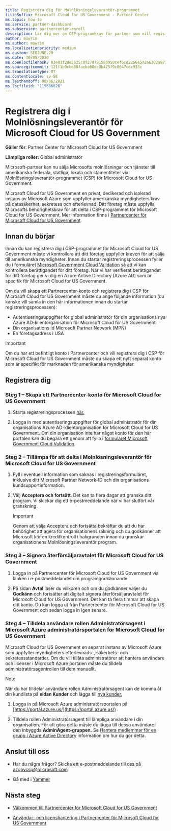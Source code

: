 ```yaml
---
title: Registrera dig för Molnlösningsleverantör-programmet
titleSuffix: Microsoft Cloud for US Government - Partner Center
ms.topic: how-to
ms.service: partner-dashboard
ms.subservice: partnercenter-enroll
description: Lär dig mer om CSP-programkrav för partner som vill registrera sig i Molnlösningsleverantör-programmet för Microsoft Cloud for US Government.
author: mowrim
ms.author: mowrim
ms.localizationpriority: medium
ms.custom: SEOJUNE.20
ms.date: 10/05/2020
ms.openlocfilehash: 03e01f2de5625c0f27d79158d950cef6cd2256e572a6302a973a4fc1c5ba3a1a
ms.sourcegitcommit: 121f1b9cbd88faeba60dc9b475f9c0647cdc933c
ms.translationtype: MT
ms.contentlocale: sv-SE
ms.lasthandoff: 08/06/2021
ms.locfileid: "115686626"
---
```

# <a name="enroll-in-the-cloud-solution-provider-program-for-microsoft-cloud-for-us-government"></a>Registrera dig i Molnlösningsleverantör för Microsoft Cloud for US Government

**Gäller för**: Partner Center for Microsoft Cloud for US Government

**Lämpliga roller:** Global administratör

Microsoft-partner kan nu sälja Microsofts molnlösningar och tjänster till amerikanska federala, statliga, lokala och stamentiteter via Molnlösningsleverantör-programmet (CSP) för Microsoft Cloud for US Government.

Microsoft Cloud for US Government en privat, dedikerad och isolerad instans av Microsoft Azure som uppfyller amerikanska myndigheters krav på datasäkerhet, sekretess och efterlevnad. Ditt företag måste uppfylla Microsofts behörighetskrav för att delta i CSP-programmet för Microsoft Cloud for US Government. Mer information finns i [Partnercenter för Microsoft Cloud for US Government](partner-center-for-microsoft-us-govt-cloud.md).

## <a name="before-you-begin"></a>Innan du börjar

Innan du kan registrera dig i CSP-programmet för Microsoft Cloud for US Government måste vi kontrollera att ditt företag uppfyller kraven för att sälja till amerikanska myndigheter. Innan du startar registreringsprocessen fyller du i formuläret [Microsoft Government Cloud Validation](https://azuregov.microsoft.com/csp) så att vi kan kontrollera berättigandet för ditt företag. När vi har verifierat berättigandet för ditt företag ger vi dig en Azure Active Directory (Azure AD) som är specifik för Microsoft Cloud for US Government.  

Om du vill skapa ett Partnercenter-konto och registrera dig i CSP för Microsoft Cloud for US Government måste du ange följande information (du kanske vill samla in den här informationen innan du startar registreringsprocessen):

- Autentiseringsuppgifter för global administratör för din organisations nya Azure AD-klientorganisation för Microsoft Cloud for US Government
- Din organisations id Microsoft Partner Network (MPN)
- En företagsadress i USA

> [!IMPORTANT]  
> Om du har ett befintligt konto i Partnercenter och vill registrera dig i CSP för Microsoft Cloud for US Government måste du skapa ett nytt separat konto som är specifikt för marknaden för amerikanska myndigheter.

## <a name="how-to-enroll"></a>Registrera dig

### <a name="step-1---create-a-partner-center-account-for-microsoft-cloud-for-us-government"></a>Steg 1 – Skapa ett Partnercenter-konto för Microsoft Cloud for US Government

1. Starta registreringsprocessen [här.](https://partnercenter.microsoft.com/register/resellerusgjoinnow)

2. Logga in med autentiseringsuppgifter för global administratör för din organisations Azure AD-klientorganisation för Microsoft Cloud for US Government. Om din organisation inte har något konto för den här portalen kan du begära ett genom att fylla i [formuläret Microsoft Government Cloud Validation](https://azuregov.microsoft.com/csp).

### <a name="step-2---apply-to-participate-in-the-cloud-solution-provider-program-for-microsoft-cloud-for-us-government"></a>Steg 2 – Tillämpa för att delta i Molnlösningsleverantör för Microsoft Cloud for US Government

1. Fyll i eventuell information som saknas i registreringsformuläret, inklusive ditt Microsoft Partner Network-ID och din organisations kundsupportinformation.

2. Välj **Acceptera och fortsätt**. Det kan ta flera dagar att granska ditt program. Vi skickar dig ett e-postmeddelande när vi har slutfört vår granskning.

   > [!IMPORTANT]
   > Genom att välja Acceptera och fortsätta bekräftar du att du har behörighet att agera för organisationens räkning och du godkänner att Microsoft kör en kreditkontroll i bakgrunden innan du granskar organisationens Molnlösningsleverantör program.

### <a name="step-3---sign-the-reseller-agreement-for-microsoft-cloud-for-us-government"></a>Steg 3 – Signera återförsäljaravtalet för Microsoft Cloud for US Government

1. Logga in på Partnercenter för Microsoft Cloud for US Government via länken i e-postmeddelandet om programgodkännande.

2. På sidan **Avtal** läser du villkoren och om du godkänner väljer du **Godkänn** och fortsätter att digitalt signera återförsäljaravtalet för Microsoft Cloud for US Government. Det kan ta flera timmar att skapa ditt konto. Du kan logga ut från Partnercenter för Microsoft Cloud for US Government och sedan logga in igen senare.

### <a name="step-4---assign-users-to-the-admin-agent-role-in-the-microsoft-azure-admin-portal-for-microsoft-cloud-for-us-government"></a>Steg 4 – Tilldela användare rollen Administratörsagent i Microsoft Azure administratörsportalen för Microsoft Cloud for US Government

Microsoft Cloud for US Government en separat instans av Microsoft Azure som uppfyller myndigheters efterlevnads-, säkerhets- och sekretessstandarder. Om du vill tillåta administratörer att hantera användare och licenser i Microsoft Azure portalen måste du tilldela administratörsagentrollen till dem manuellt.

> [!NOTE]
> När du har tilldelar användare rollen Administratörsagent kan de komma åt din kundlista på **sidan Kunder** och lägga till [nya kunder.](add-a-new-customer.md)

1. Logga in på Microsoft Azure administratörsportalen på [https://portal.azure.us/](https://portal.azure.us/) .

2. Tilldela rollen Administratörsagent till lämpliga användare i din organisation. För att göra detta måste du lägga till dessa användare i den inbyggda **AdminAgent-gruppen.** Se [Hantera medlemmar för en grupp i Azure Active Directory](/azure/active-directory/active-directory-groups-members-azure-portal) information om hur du gör detta.

## <a name="connect-with-us"></a>Anslut till oss

- Har du några frågor? Skicka ett e-postmeddelande till oss på azgovcsp@microsoft.com

- Gå med i [Yammer](https://www.yammer.com/cloudpartnercommunity/#/threads/inGroup?type=in_group&feedId=11509777)

## <a name="next-steps"></a>Nästa steg

- [Välkommen till Partnercenter för Microsoft Cloud for US Government](partner-center-for-microsoft-us-govt-cloud.md)

- [Användar- och licenshantering i Partnercenter för Microsoft Cloud for US Government](user-management-in-partner-center-for-microsoft-us-govt-cloud.md)